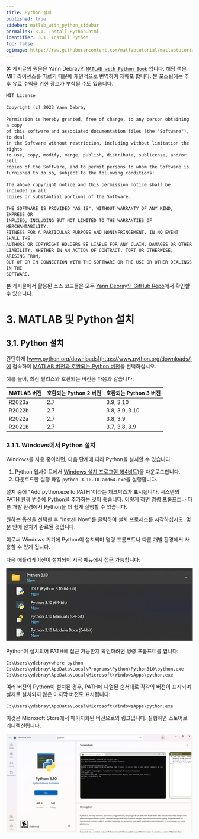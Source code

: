 ```yaml
---
title: Python 설치
published: true
sidebar: matlab_with_python_sidebar
permalink: 3.1. Install Python.html
identifier: 3.1. Install Python
toc: false
ogimage: https://raw.githubusercontent.com/matlabtutorial/matlabtutorial.github.io/main/images/MATLAB_with_Python_Book/ogimage.jpg
---
```


본 게시글의 원문은 Yann Debray의 [`MATLAB with Python Book`](https://github.com/yanndebray/matlab-with-python-book) 입니다. 해당 책은 MIT 라이센스를 따르기 때문에 개인적으로 번역하여 재배포 합니다. 본 포스팅에는 추후 유료 수익을 위한 광고가 부착될 수도 있습니다.

    MIT License

    Copyright (c) 2023 Yann Debray

    Permission is hereby granted, free of charge, to any person obtaining a copy
    of this software and associated documentation files (the "Software"), to deal
    in the Software without restriction, including without limitation the rights
    to use, copy, modify, merge, publish, distribute, sublicense, and/or sell
    copies of the Software, and to permit persons to whom the Software is
    furnished to do so, subject to the following conditions:

    The above copyright notice and this permission notice shall be included in all
    copies or substantial portions of the Software.

    THE SOFTWARE IS PROVIDED "AS IS", WITHOUT WARRANTY OF ANY KIND, EXPRESS OR
    IMPLIED, INCLUDING BUT NOT LIMITED TO THE WARRANTIES OF MERCHANTABILITY,
    FITNESS FOR A PARTICULAR PURPOSE AND NONINFRINGEMENT. IN NO EVENT SHALL THE
    AUTHORS OR COPYRIGHT HOLDERS BE LIABLE FOR ANY CLAIM, DAMAGES OR OTHER
    LIABILITY, WHETHER IN AN ACTION OF CONTRACT, TORT OR OTHERWISE, ARISING FROM,
    OUT OF OR IN CONNECTION WITH THE SOFTWARE OR THE USE OR OTHER DEALINGS IN THE
    SOFTWARE.

본 게시물에서 활용된 소스 코드들은 모두 [Yann Debray의 GitHub Repo](https://github.com/yanndebray/matlab-with-python-book)에서 확인할 수 있습니다.

# 3. MATLAB 및 Python 설치

## 3.1. Python 설치

간단하게 [www.python.org/downloads](https://www.python.org/downloads/)에 접속하여 [MATLAB 버전과 호환되는 Python 버전](https://www.mathworks.com/support/requirements/python-compatibility.html)을 선택하십시오.

예를 들어, 최신 릴리스와 호환되는 버전은 다음과 같습니다:

| MATLAB 버전 | 호환되는 Python 2 버전 | 호환되는 Python 3 버전 |
|----------------|---------------------------------|---------------------------------|
| R2023a         | 2.7                             | 3.9, 3.10                       |
| R2022b         | 2.7                             | 3.8, 3.9, 3.10                  |
| R2022a         | 2.7                             | 3.8, 3.9                        |
| R2021b         | 2.7                             | 3.7, 3.8, 3.9                   |

### 3.1.1. Windows에서 Python 설치

Windows를 사용 중이라면, 다음 단계에 따라 Python을 설치할 수 있습니다:

1. Python 웹사이트에서 [Windows 설치 프로그램 (64비트)](https://www.python.org/ftp/python/3.10.10/python-3.10.10-amd64.exe)을 다운로드합니다.
2. 다운로드한 실행 파일 `python-3.10.10-amd64.exe`을 실행합니다.

설치 중에 "Add python.exe to PATH"이라는 체크박스가 표시됩니다. 시스템의 PATH 환경 변수에 Python을 추가하는 것이 좋습니다. 이렇게 하면 명령 프롬프트나 다른 개발 환경에서 Python을 더 쉽게 실행할 수 있습니다.

원하는 옵션을 선택한 후 "Install Now"를 클릭하여 설치 프로세스를 시작하십시오. 몇 분 안에 설치가 완료될 것입니다.

이로써 Windows 기기에 Python이 설치되며 명령 프롬프트나 다른 개발 환경에서 사용할 수 있게 됩니다.

다음 애플리케이션이 설치되어 시작 메뉴에서 접근 가능합니다:

<img src="https://raw.githubusercontent.com/matlabtutorial/matlabtutorial.github.io/main/images/MATLAB_with_Python_Book/image22.png" />

Python이 설치되어 PATH에 접근 가능한지 확인하려면 명령 프롬프트를 엽니다:

```
C:\Users\ydebray>where python
C:\Users\ydebray\AppData\Local\Programs\Python\Python310\python.exe
C:\Users\ydebray\AppData\Local\Microsoft\WindowsApps\python.exe
```

여러 버전의 Python이 설치된 경우, PATH에 나열된 순서대로 각각의 버전이 표시되며 실제로 설치되지 않은 마지막 버전도 표시됩니다:

```
C:\Users\ydebray\AppData\Local\Microsoft\WindowsApps\python.exe
```

이것은 Microsoft Store에서 패키지화된 버전으로의 링크입니다. 실행하면 스토어로 리디렉션됩니다.

<img src="https://raw.githubusercontent.com/matlabtutorial/matlabtutorial.github.io/main/images/MATLAB_with_Python_Book/image23.png" />